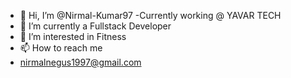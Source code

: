 - 👋 Hi, I’m @Nirmal-Kumar97
-Currently working @ YAVAR TECH 
- 🌱 I’m currently a Fullstack Developer
- 👀 I’m interested in Fitness
- 📫 How to reach me 
- nirmalnegus1997@gmail.com

<!---
Nirmal-Kumar97/Nirmal-Kumar97 is a ✨ special ✨ repository because its `README.md` (this file) appears on your GitHub profile.
You can click the Preview link to take a look at your changes.
--->
